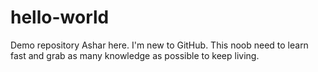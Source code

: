 # hello-world
Demo repository
Ashar here. I'm new to GitHub. This noob need to learn fast and grab as many knowledge as possible to keep living.

